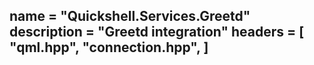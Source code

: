 name = "Quickshell.Services.Greetd"
description = "Greetd integration"
headers = [
	"qml.hpp",
	"connection.hpp",
]
-----
